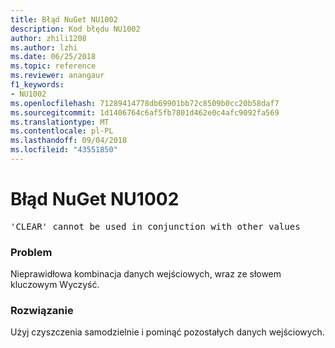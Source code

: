 ```yaml
---
title: Błąd NuGet NU1002
description: Kod błędu NU1002
author: zhili1208
ms.author: lzhi
ms.date: 06/25/2018
ms.topic: reference
ms.reviewer: anangaur
f1_keywords:
- NU1002
ms.openlocfilehash: 71289414778db69901bb72c8509b0cc20b58daf7
ms.sourcegitcommit: 1d1406764c6af5fb7801d462e0c4afc9092fa569
ms.translationtype: MT
ms.contentlocale: pl-PL
ms.lasthandoff: 09/04/2018
ms.locfileid: "43551850"
---
```

# <a name="nuget-error-nu1002"></a>Błąd NuGet NU1002

<pre>'CLEAR' cannot be used in conjunction with other values</pre>

### <a name="issue"></a>Problem
Nieprawidłowa kombinacja danych wejściowych, wraz ze słowem kluczowym Wyczyść.

### <a name="solution"></a>Rozwiązanie
Użyj czyszczenia samodzielnie i pominąć pozostałych danych wejściowych.